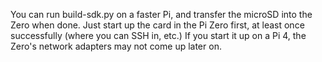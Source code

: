You can run build-sdk.py on a faster Pi, and transfer the microSD into the Zero when done. Just start up the card in the Pi Zero first, at least once successfully (where you can SSH in, etc.) If you start it up on a Pi 4, the Zero's network adapters may not come up later on.